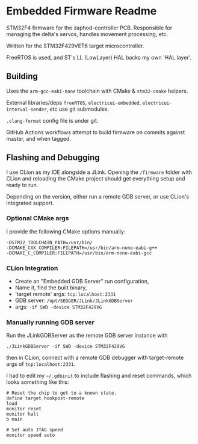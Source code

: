 # Embedded Firmware Readme

STM32F4 firmware for the zaphod-controller PCB. Responsible for managing the delta's servos, handles movement processing, etc.

Written for the STM32F429VET6 target microcontroller.

FreeRTOS is used, and ST's LL (LowLayer) HAL backs my own 'HAL layer'.

## Building

Uses the `arm-gcc-eabi-none` toolchain with CMake & `stm32-cmake` helpers.

External libraries/deps `freeRTOS`, `electricui-embedded`, `electricui-interval-sender`, etc use git submodules.

`.clang-format` config file is under git.

GitHub Actions workflows attempt to build firmware on commits against master, and when tagged. 

## Flashing and Debugging

I use CLion as my IDE alongside a JLink. Opening the `/firmware` folder with CLion and reloading the CMake project should get everything setup and ready to run.

Depending on the version, either run a remote GDB server, or use CLion's integrated support.

### Optional CMake args

I provide the following CMake options manually:

```
-DSTM32_TOOLCHAIN_PATH=/usr/bin/
-DCMAKE_CXX_COMPILER:FILEPATH=/usr/bin/arm-none-eabi-g++
-DCMAKE_C_COMPILER:FILEPATH=/usr/bin/arm-none-eabi-gcc
```

### CLion Integration

- Create an "Embedded GDB Server" run configuration,
- Name it, find the built binary,
- 'target remote' args: `tcp:localhost:2331`
- GDB server: `/opt/SEGGER/JLink/JLinkGDBServer`
- args: `-if SWD -device STM32F429VG`

### Manually running GDB server

Run the JLinkGDBServer as the remote GDB server instance with 

`./JLinkGDBServer -if SWD -device STM32F429VG`

then in CLion, connect with a remote GDB debugger with target-remote args of `tcp:localhost:2331`.

I had to edit my `~/.gdbinit` to include flashing and reset commands, which looks something like this:

```
# Reset the chip to get to a known state.
define target hookpost-remote
load
monitor reset
monitor halt
b main

# Set auto JTAG speed
monitor speed auto
```